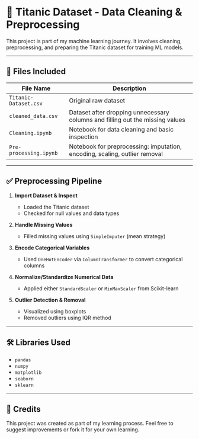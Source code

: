 # 🚢 Titanic Dataset - Data Cleaning & Preprocessing

This project is part of my machine learning journey. It involves cleaning, preprocessing, and preparing the Titanic dataset for training ML models.

---

## 📁 Files Included

| File Name              | Description                                       |
|------------------------|---------------------------------------------------|
| `Titanic-Dataset.csv`  | Original raw dataset                              |
| `cleaned_data.csv`     | Dataset after dropping unnecessary columns and filling out the missing values  |
| `Cleaning.ipynb`       | Notebook for data cleaning and basic inspection   |
| `Pre-processing.ipynb` | Notebook for preprocessing: imputation, encoding, scaling, outlier removal |

---

## ✅ Preprocessing Pipeline

1. **Import Dataset & Inspect**
   - Loaded the Titanic dataset
   - Checked for null values and data types

2. **Handle Missing Values**
   - Filled missing values using `SimpleImputer` (mean strategy)

3. **Encode Categorical Variables**
   - Used `OneHotEncoder` via `ColumnTransformer` to convert categorical columns

4. **Normalize/Standardize Numerical Data**
   - Applied either `StandardScaler` or `MinMaxScaler` from Scikit-learn

5. **Outlier Detection & Removal**
   - Visualized using boxplots
   - Removed outliers using IQR method

---

## 🛠️ Libraries Used

- `pandas`
- `numpy`
- `matplotlib`
- `seaborn`
- `sklearn`

---

## 🙌 Credits

This project was created as part of my learning process. Feel free to suggest improvements or fork it for your own learning.

